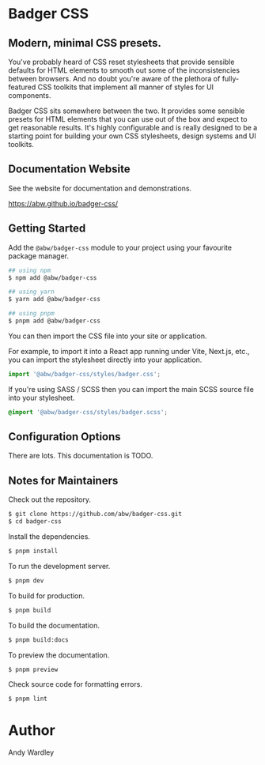 # Badger CSS

## Modern, minimal CSS presets.

You've probably heard of CSS reset stylesheets that provide sensible
defaults for HTML elements to smooth out some of the inconsistencies
between browsers. And no doubt you're aware of the plethora of fully-featured
CSS toolkits that implement all manner of styles for UI components.

Badger CSS sits somewhere between the two. It provides some sensible presets
for HTML elements that you can use out of the box and expect to get
reasonable results. It's highly configurable and is really designed to
be a starting point for building your own CSS stylesheets, design systems
and UI toolkits.

## Documentation Website

See the website for documentation and demonstrations.

https://abw.github.io/badger-css/

## Getting Started

Add the `@abw/badger-css` module to your project using your favourite
package manager.

```bash
## using npm
$ npm add @abw/badger-css

## using yarn
$ yarn add @abw/badger-css

## using pnpm
$ pnpm add @abw/badger-css
```

You can then import the CSS file into your site or application.

For example, to import it into a React app running under Vite, Next.js,
etc., you can import the stylesheet directly into your application.

```js
import '@abw/badger-css/styles/badger.css';
```

If you're using SASS / SCSS then you can import the main SCSS source file
into your stylesheet.

```scss
@import '@abw/badger-css/styles/badger.scss';
```

## Configuration Options

There are lots.  This documentation is TODO.

## Notes for Maintainers

Check out the repository.

```bash
$ git clone https://github.com/abw/badger-css.git
$ cd badger-css
```

Install the dependencies.

```bash
$ pnpm install
```

To run the development server.

```bash
$ pnpm dev
```

To build for production.

```bash
$ pnpm build
```

To build the documentation.

```bash
$ pnpm build:docs
```

To preview the documentation.

```bash
$ pnpm preview
```

Check source code for formatting errors.

```bash
$ pnpm lint
```

# Author

Andy Wardley